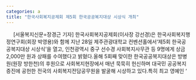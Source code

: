 ```yaml
---
categories: a
title: "한국사회복지공제회 제5회 한국공공복지대상 시상식 개최"
---
```

&nbsp;&nbsp;&nbsp;&nbsp; [서울복지신문=장경근 기자] 한국사회복지공제회(이사장 강선경)은 한국사회복지행정연구회(회장 박영용)와 함께 지난 28일 제주관광대학교 컨벤션홀에서‘제5회 한국공공복지대상 시상식’을 열고, 인천광역시 중구 선수경 사회복지사무관 등 9명에게 상금 2,000만 원과 상패를 수여했다고 밝혔다.올해 5회째 맞이한 한국공공복지대상은 방병원(원장 방한천)의 후원으로 사회복지현장에서 매년 묵묵히 헌신하며 대국민 공공복지 증진에 공헌한 전국의 사회복지전담공무원을 발굴해 시상하고 있다.특히 최고 영예인 ‘